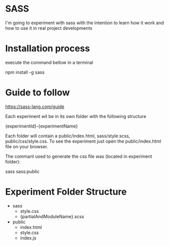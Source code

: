 SASS
======

I'm going to experiment with sass with the intention to learn how it work and how to use it in real project developments

Installation process
====================

execute the command bellow in a terminal

npm install -g sass

Guide to follow
==================

https://sass-lang.com/guide

Each experiment wil be in its own folder with the following structure

{experimentId}-{experimentName}

Each folder will contain a public/index.html, sass/style.scss, public/css/style.css. To see the experiment just open the public/index.html file on your browser.

The commant used to generate the css file was (located in experiment folder):

sass sass:public

Experiment Folder Structure
============================
- sass
    - style.css
    - {partialAndModuleName}.scss
- public
    - index.html
    - style.css
    - index.js

